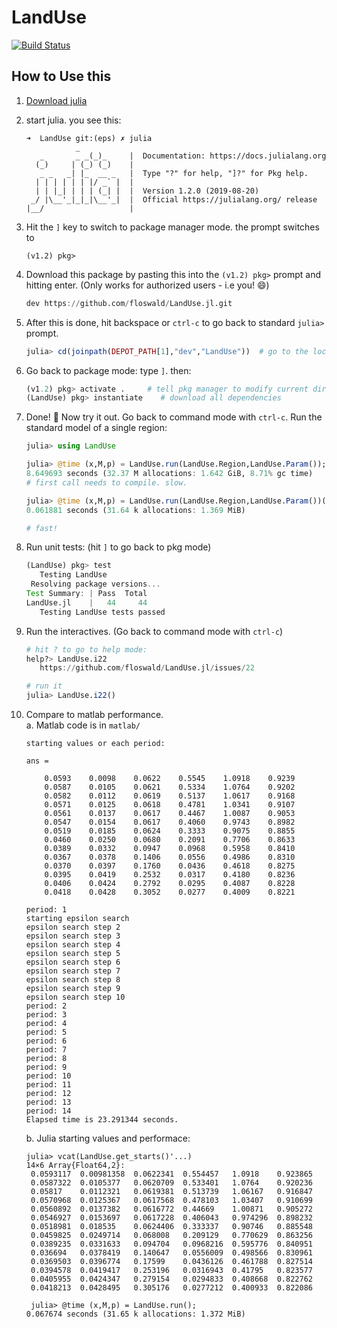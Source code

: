 # LandUse

[![Build Status](https://travis-ci.com/floswald/LandUse.jl.svg?token=yCXmyQ4r4F8RyxxzHZFG&branch=master)](https://travis-ci.com/floswald/LandUse.jl)

## How to Use this

1. [Download julia](https://julialang.org/downloads/)
2. start julia. you see this:
    ```
    ➜  LandUse git:(eps) ✗ julia
               _
       _       _ _(_)_     |  Documentation: https://docs.julialang.org
      (_)     | (_) (_)    |
       _ _   _| |_  __ _   |  Type "?" for help, "]?" for Pkg help.
      | | | | | | |/ _` |  |
      | | |_| | | | (_| |  |  Version 1.2.0 (2019-08-20)
     _/ |\__'_|_|_|\__'_|  |  Official https://julialang.org/ release
    |__/                   |

    ```
3. Hit the `]` key to switch to package manager mode. the prompt switches to
    ```
    (v1.2) pkg>
    ```
4. Download this package by pasting this into the `(v1.2) pkg>` prompt and hitting enter. (Only works for authorized users - i.e you! :smile:)
    ```julia
    dev https://github.com/floswald/LandUse.jl.git
    ```
5. After this is done, hit backspace or `ctrl-c` to go back to standard `julia>` prompt.
    ```julia
    julia> cd(joinpath(DEPOT_PATH[1],"dev","LandUse"))  # go to the location of LandUse
    ```
6. Go back to package mode: type `]`. then:
    ```julia
    (v1.2) pkg> activate .     # tell pkg manager to modify current directory as project
    (LandUse) pkg> instantiate    # download all dependencies
    ```
7. Done! :tada: Now try it out. Go back to command mode with `ctrl-c`. Run the standard model of a single region:
    ```julia
    julia> using LandUse

    julia> @time (x,M,p) = LandUse.run(LandUse.Region,LandUse.Param());
    8.649693 seconds (32.37 M allocations: 1.642 GiB, 8.71% gc time)
    # first call needs to compile. slow.

    julia> @time (x,M,p) = LandUse.run(LandUse.Region,LandUse.Param())();
    0.061881 seconds (31.64 k allocations: 1.369 MiB)

    # fast!
    ```
8. Run unit tests: (hit `]` to go back to pkg mode)
    ```julia
    (LandUse) pkg> test
       Testing LandUse
     Resolving package versions...
    Test Summary: | Pass  Total
    LandUse.jl    |   44     44
       Testing LandUse tests passed
    ```
9. Run the interactives. (Go back to command mode with `ctrl-c`)
    ```julia
    # hit ? to go to help mode:
    help?> LandUse.i22
       https://github.com/floswald/LandUse.jl/issues/22

    # run it
    julia> LandUse.i22()  
    ```
10. Compare to matlab performance.  
    a. Matlab code is in `matlab/`
    ```
    starting values or each period:

    ans =

        0.0593    0.0098    0.0622    0.5545    1.0918    0.9239
        0.0587    0.0105    0.0621    0.5334    1.0764    0.9202
        0.0582    0.0112    0.0619    0.5137    1.0617    0.9168
        0.0571    0.0125    0.0618    0.4781    1.0341    0.9107
        0.0561    0.0137    0.0617    0.4467    1.0087    0.9053
        0.0547    0.0154    0.0617    0.4060    0.9743    0.8982
        0.0519    0.0185    0.0624    0.3333    0.9075    0.8855
        0.0460    0.0250    0.0680    0.2091    0.7706    0.8633
        0.0389    0.0332    0.0947    0.0968    0.5958    0.8410
        0.0367    0.0378    0.1406    0.0556    0.4986    0.8310
        0.0370    0.0397    0.1760    0.0436    0.4618    0.8275
        0.0395    0.0419    0.2532    0.0317    0.4180    0.8236
        0.0406    0.0424    0.2792    0.0295    0.4087    0.8228
        0.0418    0.0428    0.3052    0.0277    0.4009    0.8221

    period: 1
    starting epsilon search
    epsilon search step 2
    epsilon search step 3
    epsilon search step 4
    epsilon search step 5
    epsilon search step 6
    epsilon search step 7
    epsilon search step 8
    epsilon search step 9
    epsilon search step 10
    period: 2
    period: 3
    period: 4
    period: 5
    period: 6
    period: 7
    period: 8
    period: 9
    period: 10
    period: 11
    period: 12
    period: 13
    period: 14
    Elapsed time is 23.291344 seconds.
    ```

    b. Julia starting values and performace:
    ```
    julia> vcat(LandUse.get_starts()'...)
    14×6 Array{Float64,2}:
     0.0593117  0.00981358  0.0622341  0.554457   1.0918    0.923865
     0.0587322  0.0105377   0.0620709  0.533401   1.0764    0.920236
     0.05817    0.0112321   0.0619381  0.513739   1.06167   0.916847
     0.0570968  0.0125367   0.0617568  0.478103   1.03407   0.910699
     0.0560892  0.0137382   0.0616772  0.44669    1.00871   0.905272
     0.0546927  0.0153697   0.0617228  0.406043   0.974296  0.898232
     0.0518981  0.018535    0.0624406  0.333337   0.90746   0.885548
     0.0459825  0.0249714   0.068008   0.209129   0.770629  0.863256
     0.0389235  0.0331633   0.094704   0.0968216  0.595776  0.840951
     0.036694   0.0378419   0.140647   0.0556009  0.498566  0.830961
     0.0369503  0.0396774   0.17599    0.0436126  0.461788  0.827514
     0.0394578  0.0419417   0.253196   0.0316943  0.41795   0.823577
     0.0405955  0.0424347   0.279154   0.0294833  0.408668  0.822762
     0.0418213  0.0428495   0.305176   0.0277212  0.400933  0.822086

     julia> @time (x,M,p) = LandUse.run();
    0.067674 seconds (31.65 k allocations: 1.372 MiB)
    ```
